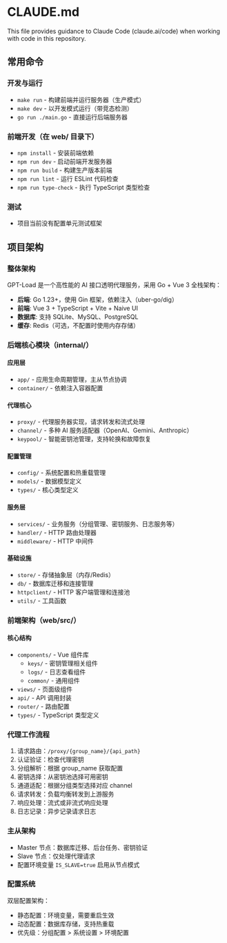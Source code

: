 # CLAUDE.md

This file provides guidance to Claude Code (claude.ai/code) when working with code in this repository.

## 常用命令

### 开发与运行
- `make run` - 构建前端并运行服务器（生产模式）
- `make dev` - 以开发模式运行（带竞态检测）
- `go run ./main.go` - 直接运行后端服务器

### 前端开发（在 web/ 目录下）
- `npm install` - 安装前端依赖
- `npm run dev` - 启动前端开发服务器
- `npm run build` - 构建生产版本前端
- `npm run lint` - 运行 ESLint 代码检查
- `npm run type-check` - 执行 TypeScript 类型检查

### 测试
- 项目当前没有配置单元测试框架

## 项目架构

### 整体架构
GPT-Load 是一个高性能的 AI 接口透明代理服务，采用 Go + Vue 3 全栈架构：

- **后端**: Go 1.23+，使用 Gin 框架，依赖注入（uber-go/dig）
- **前端**: Vue 3 + TypeScript + Vite + Naive UI
- **数据库**: 支持 SQLite、MySQL、PostgreSQL
- **缓存**: Redis（可选，不配置时使用内存存储）

### 后端核心模块（internal/）

#### 应用层
- `app/` - 应用生命周期管理，主从节点协调
- `container/` - 依赖注入容器配置

#### 代理核心
- `proxy/` - 代理服务器实现，请求转发和流式处理
- `channel/` - 多种 AI 服务适配器（OpenAI、Gemini、Anthropic）
- `keypool/` - 智能密钥池管理，支持轮换和故障恢复

#### 配置管理
- `config/` - 系统配置和热重载管理
- `models/` - 数据模型定义
- `types/` - 核心类型定义

#### 服务层
- `services/` - 业务服务（分组管理、密钥服务、日志服务等）
- `handler/` - HTTP 路由处理器
- `middleware/` - HTTP 中间件

#### 基础设施
- `store/` - 存储抽象层（内存/Redis）
- `db/` - 数据库迁移和连接管理
- `httpclient/` - HTTP 客户端管理和连接池
- `utils/` - 工具函数

### 前端架构（web/src/）

#### 核心结构
- `components/` - Vue 组件库
  - `keys/` - 密钥管理相关组件
  - `logs/` - 日志查看组件
  - `common/` - 通用组件
- `views/` - 页面级组件
- `api/` - API 调用封装
- `router/` - 路由配置
- `types/` - TypeScript 类型定义

### 代理工作流程
1. 请求路由：`/proxy/{group_name}/{api_path}` 
2. 认证验证：检查代理密钥
3. 分组解析：根据 group_name 获取配置
4. 密钥选择：从密钥池选择可用密钥
5. 通道适配：根据分组类型选择对应 channel
6. 请求转发：负载均衡转发到上游服务
7. 响应处理：流式或非流式响应处理
8. 日志记录：异步记录请求日志

### 主从架构
- Master 节点：数据库迁移、后台任务、密钥验证
- Slave 节点：仅处理代理请求
- 配置环境变量 `IS_SLAVE=true` 启用从节点模式

### 配置系统
双层配置架构：
- 静态配置：环境变量，需要重启生效
- 动态配置：数据库存储，支持热重载
- 优先级：分组配置 > 系统设置 > 环境配置